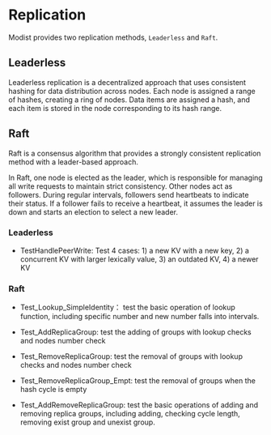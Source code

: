 # Replication

Modist provides two replication methods, `Leaderless` and `Raft`.

## Leaderless
Leaderless replication is a decentralized approach that uses consistent hashing for data distribution across nodes. Each node is assigned a range of hashes, creating a ring of nodes. Data items are assigned a hash, and each item is stored in the node corresponding to its hash range.

## Raft
Raft is a consensus algorithm that provides a strongly consistent replication method with a leader-based approach.

In Raft, one node is elected as the leader, which is responsible for managing all write requests to maintain strict consistency. Other nodes act as followers.
During regular intervals, followers send heartbeats to indicate their status. If a follower fails to receive a heartbeat, it assumes the leader is down and starts an election to select a new leader.

### Leaderless
- TestHandlePeerWrite: Test 4 cases: 1) a new KV with a new key, 2) a concurrent KV with larger lexically value, 3) an outdated KV, 4) a newer KV

### Raft
- Test_Lookup_SimpleIdentity： test the basic operation of lookup function, including specific number and new number falls into intervals.

- Test_AddReplicaGroup: test the adding of groups with lookup checks and nodes number check

- Test_RemoveReplicaGroup: test the removal of groups with lookup checks and nodes number check 

- Test_RemoveReplicaGroup_Empt: test the removal of groups when the hash cycle is empty

- Test_AddRemoveReplicaGroup: test the basic operations of adding and removing replica groups, including adding, checking cycle length, removing exist group and unexist group. 